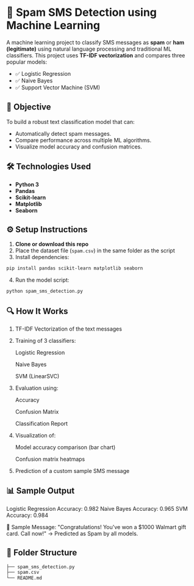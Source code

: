 # 📩 Spam SMS Detection using Machine Learning
A machine learning project to classify SMS messages as **spam** or **ham (legitimate)** using natural language processing and traditional ML classifiers. This project uses **TF-IDF vectorization** and compares three popular models:
- ✅ Logistic Regression  
- ✅ Naive Bayes  
- ✅ Support Vector Machine (SVM)

## 🧠 Objective
To build a robust text classification model that can:
- Automatically detect spam messages.
- Compare performance across multiple ML algorithms.
- Visualize model accuracy and confusion matrices.

## 🛠️ Technologies Used
- **Python 3**
- **Pandas**
- **Scikit-learn**
- **Matplotlib**
- **Seaborn**

## ⚙️ Setup Instructions

1. **Clone or download this repo**
2. Place the dataset file (`spam.csv`) in the same folder as the script
3. Install dependencies:

```bash
pip install pandas scikit-learn matplotlib seaborn
```
4. Run the model script:
```bash
python spam_sms_detection.py
```
## 🔍 How It Works
1. TF-IDF Vectorization of the text messages

2. Training of 3 classifiers:

   Logistic Regression

   Naive Bayes

   SVM (LinearSVC)

3. Evaluation using:

   Accuracy

   Confusion Matrix

   Classification Report

4. Visualization of:

   Model accuracy comparison (bar chart)

   Confusion matrix heatmaps

5. Prediction of a custom sample SMS message

## 📊 Sample Output
Logistic Regression Accuracy: 0.982
Naive Bayes Accuracy: 0.965
SVM Accuracy: 0.984

📩 Sample Message:
"Congratulations! You've won a $1000 Walmart gift card. Call now!"
→ Predicted as Spam by all models.

## 📌 Folder Structure
```bash
├── spam_sms_detection.py
├── spam.csv
└── README.md
```
